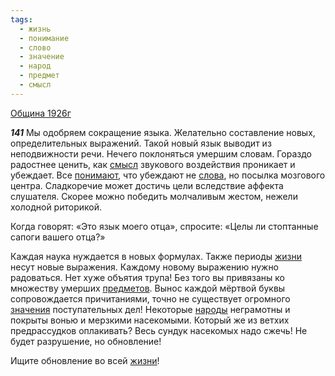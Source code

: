 ```yaml
---
tags:
  - жизнь
  - понимание
  - слово
  - значение
  - народ
  - предмет
  - смысл
---
```


[Община 1926г](/agni/1926)

___141___
Мы одобряем сокращение языка. Желательно составление новых, определительных выражений. Такой новый язык выводит из неподвижности речи. Нечего поклоняться умершим словам. Гораздо радостнее ценить, как [смысл](/tag/#смысл) звукового воздействия проникает и убеждает. Все [понимают](/tag/#понимание), что убеждают не [слова](/tag/#слово), но посылка мозгового центра. Сладкоречие может достичь цели вследствие аффекта слушателя. Скорее можно победить молчаливым жестом, нежели холодной риторикой.   

Когда говорят: «Это язык моего отца», спросите: «Целы ли стоптанные сапоги вашего отца?»   

Каждая наука нуждается в новых формулах. Также периоды [жизни](/tag/#жизнь) несут новые выражения. Каждому новому выражению нужно радоваться. Нет хуже объятия трупа! Без того вы привязаны ко множеству умерших [предметов](/tag/#предмет). Вынос каждой мёртвой буквы сопровождается причитаниями, точно не существует огромного [значения](/tag/#значение) поступательных дел! Некоторые [народы](/tag/#народ) неграмотны и покрыты вонью и мерзкими насекомыми. Который же из ветхих предрассудков оплакивать? Весь сундук насекомых надо сжечь! Не будет разрушение, но обновление!   

Ищите обновление во всей [жизни](/tag/#жизнь)!   

